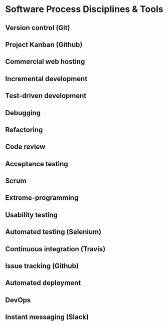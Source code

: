  # Software Process Disciplines & Tools
    
## Version control (Git)
## Project Kanban (Github)
## Commercial web hosting
## Incremental development
## Test-driven development
## Debugging
## Refactoring
## Code review
## Acceptance testing
## Scrum
## Extreme-programming
## Usability testing
## Automated testing (Selenium)
## Continuous integration (Travis)
## Issue tracking (Github)
## Automated deployment
## DevOps
## Instant messaging (Slack)

